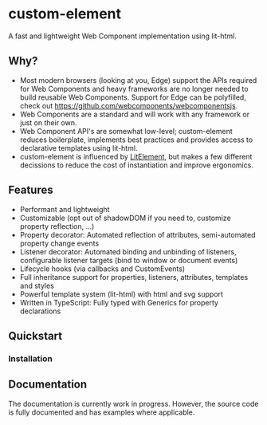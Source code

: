 # custom-element

A fast and lightweight Web Component implementation using lit-html.

## Why?

* Most modern browsers (looking at you, Edge) support the APIs required for Web Components and heavy frameworks are no longer needed to build reusable Web Components. Support for Edge can be polyfilled, check out https://github.com/webcomponents/webcomponentsjs.
* Web Components are a standard and will work with any framework or just on their own.
* Web Component API's are somewhat low-level; custom-element reduces boilerplate, implements best practices and provides access to declarative templates using lit-html.
* custom-element is influenced by [LitElement](https://lit-element.polymer-project.org/), but makes a few different decissions to reduce the cost of instantiation and improve ergonomics.

[//]: # (Use with injector and module for framework-like experience)

## Features

* Performant and lightweight
* Customizable (opt out of shadowDOM if you need to, customize property reflection, ...)
* Property decorator: Automated reflection of attributes, semi-automated property change events
* Listener decorator: Automated binding and unbinding of listeners, configurable listener targets (bind to window or document events)
* Lifecycle hooks (via callbacks and CustomEvents)
* Full inheritance support for properties, listeners, attributes, templates and styles
* Powerful template system (lit-html) with html and svg support
* Written in TypeScript: Fully typed with Generics for property declarations

## Quickstart

### Installation

## Documentation

The documentation is currently work in progress. However, the source code is fully documented and has examples where applicable.
